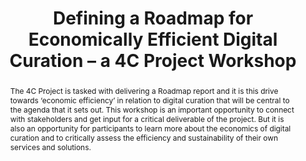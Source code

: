 ---
abstract: "The 4C Project is tasked with delivering a Roadmap report and it is this
  drive towards ‘economic efficiency’ in relation to digital curation that will be
  central to the agenda that it sets out. This workshop is an important opportunity
  to connect with stakeholders and get input for a critical deliverable of the project.
  But it is also an opportunity for participants to learn more about the economics
  of digital curation and to critically assess the efficiency and sustainability of
  their own services and solutions. \n\n "
creators:
- Neil Grindley
- Katarina Haage
- Paul Stokes
date: null
document_url: https://services.phaidra.univie.ac.at/api/object/o:378135/download
grand_parent: iPRES
institutions: []
keywords:
- economics
- policy
- strategy
landing_page_url: https://phaidra.univie.ac.at/o:378135
language: eng
layout: publication
license: CC BY-NC-SA 3.0 AT
notes_url: null
parent: iPRES 2014
publication_type: workshops and tutorials
size: 217021
slides_url: null
source_name: iPRES
stream_url: null
title: Defining a Roadmap for Economically Efficient Digital Curation – a 4C Project
  Workshop
year: 2014
---